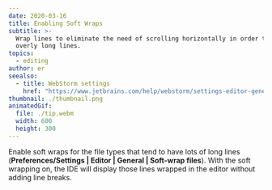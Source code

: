 ```yaml
---
date: 2020-03-16
title: Enabling Soft Wraps
subtitle: >-
  Wrap lines to eliminate the need of scrolling horizontally in order to see
  overly long lines.
topics:
  - editing
author: er
seealso:
  - title: WebStorm settings
    href: "https://www.jetbrains.com/help/webstorm/settings-editor-general.html"
thumbnail: ./thumbnail.png
animatedGif:
  file: ./tip.webm
  width: 600
  height: 300
---
```


Enable soft wraps for the file types that tend to have lots of long lines (**Preferences/Settings | Editor | General | Soft-wrap files**). With the soft wrapping on, the IDE will display those lines wrapped in the editor without adding line breaks.
